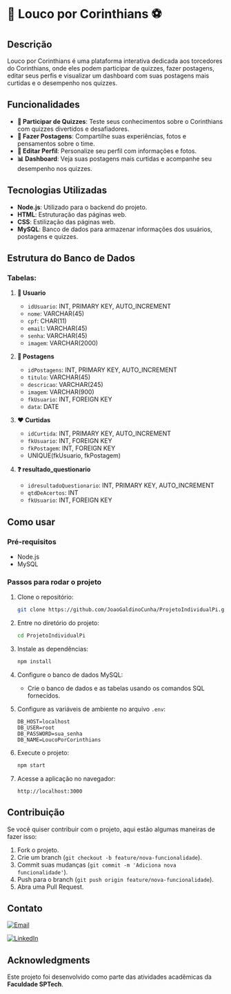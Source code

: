 # 🖤 Louco por Corinthians ⚽

## Descrição
Louco por Corinthians é uma plataforma interativa dedicada aos torcedores do Corinthians, onde eles podem participar de quizzes, fazer postagens, editar seus perfis e visualizar um dashboard com suas postagens mais curtidas e o desempenho nos quizzes.

## Funcionalidades
- **🧩 Participar de Quizzes**: Teste seus conhecimentos sobre o Corinthians com quizzes divertidos e desafiadores.
- **📝 Fazer Postagens**: Compartilhe suas experiências, fotos e pensamentos sobre o time.
- **👤 Editar Perfil**: Personalize seu perfil com informações e fotos.
- **📊 Dashboard**: Veja suas postagens mais curtidas e acompanhe seu desempenho nos quizzes.

## Tecnologias Utilizadas
- **Node.js**: Utilizado para o backend do projeto.
- **HTML**: Estruturação das páginas web.
- **CSS**: Estilização das páginas web.
- **MySQL**: Banco de dados para armazenar informações dos usuários, postagens e quizzes.

## Estrutura do Banco de Dados
### Tabelas:
1. **👥 Usuario**
    - `idUsuario`: INT, PRIMARY KEY, AUTO_INCREMENT
    - `nome`: VARCHAR(45)
    - `cpf`: CHAR(11)
    - `email`: VARCHAR(45)
    - `senha`: VARCHAR(45)
    - `imagem`: VARCHAR(2000)

2. **📝 Postagens**
    - `idPostagens`: INT, PRIMARY KEY, AUTO_INCREMENT
    - `titulo`: VARCHAR(45)
    - `descricao`: VARCHAR(245)
    - `imagem`: VARCHAR(900)
    - `fkUsuario`: INT, FOREIGN KEY
    - `data`: DATE

3. **❤️ Curtidas**
    - `idCurtida`: INT, PRIMARY KEY, AUTO_INCREMENT
    - `fkUsuario`: INT, FOREIGN KEY
    - `fkPostagem`: INT, FOREIGN KEY
    - UNIQUE(fkUsuario, fkPostagem)

4. **❓ resultado_questionario**
    - `idresultadoQuestionario`: INT, PRIMARY KEY, AUTO_INCREMENT
    - `qtdDeAcertos`: INT
    - `fkUsuario`: INT, FOREIGN KEY

## Como usar
### Pré-requisitos
- Node.js
- MySQL

### Passos para rodar o projeto

1. Clone o repositório:
    ```bash
    git clone https://github.com/JoaoGaldinoCunha/ProjetoIndividualPi.git
    ```

2. Entre no diretório do projeto:
    ```bash
    cd ProjetoIndividualPi
    ```

3. Instale as dependências:
    ```bash
    npm install
    ```

4. Configure o banco de dados MySQL:
    - Crie o banco de dados e as tabelas usando os comandos SQL fornecidos.

5. Configure as variáveis de ambiente no arquivo `.env`:
    ```plaintext
    DB_HOST=localhost
    DB_USER=root
    DB_PASSWORD=sua_senha
    DB_NAME=LoucoPorCorinthians
    ```

6. Execute o projeto:
    ```bash
    npm start
    ```

7. Acesse a aplicação no navegador:
    ```plaintext
    http://localhost:3000
    ```

## Contribuição
Se você quiser contribuir com o projeto, aqui estão algumas maneiras de fazer isso:

1. Fork o projeto.
2. Crie um branch (`git checkout -b feature/nova-funcionalidade`).
3. Commit suas mudanças (`git commit -m 'Adiciona nova funcionalidade'`).
4. Push para o branch (`git push origin feature/nova-funcionalidade`).
5. Abra uma Pull Request.

## Contato
[![Email](https://img.shields.io/badge/Email-joaovictorgacunha@gmail.com-red)](mailto:joaovictorgacunha@gmail.com)

[![LinkedIn](https://img.shields.io/badge/LinkedIn-Connect-blue)](https://br.linkedin.com/in/jo%C3%A3o-victor-galdino-cunha-47a0a32a9)

## Acknowledgments
Este projeto foi desenvolvido como parte das atividades acadêmicas da **Faculdade SPTech**.
